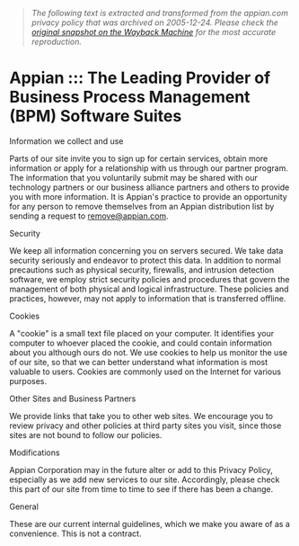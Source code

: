 > *The following text is extracted and transformed from the appian.com privacy policy that was archived on 2005-12-24. Please check the [original snapshot on the Wayback Machine](https://web.archive.org/web/20051224194322id_/http%3A//www.appian.com/Home/privacyPolicy.html) for the most accurate reproduction.*

# Appian ::: The Leading Provider of Business Process Management (BPM) Software Suites

Information we collect and use

Parts of our site invite you to sign up for certain services, obtain more information or apply for a relationship with us through our partner program. The information that you voluntarily submit may be shared with our technology partners or our business alliance partners and others to provide you with more information. It is Appian's practice to provide an opportunity for any person to remove themselves from an Appian distribution list by sending a request to [ remove@appian.com](mailto:remove@appian.com).

Security

We keep all information concerning you on servers secured. We take data security seriously and endeavor to protect this data. In addition to normal precautions such as physical security, firewalls, and intrusion detection software, we employ strict security policies and procedures that govern the management of both physical and logical infrastructure. These policies and practices, however, may not apply to information that is transferred offline.

Cookies

A "cookie" is a small text file placed on your computer. It identifies your computer to whoever placed the cookie, and could contain information about you although ours do not. We use cookies to help us monitor the use of our site, so that we can better understand what information is most valuable to users. Cookies are commonly used on the Internet for various purposes.

Other Sites and Business Partners

We provide links that take you to other web sites. We encourage you to review privacy and other policies at third party sites you visit, since those sites are not bound to follow our policies.

Modifications

Appian Corporation may in the future alter or add to this Privacy Policy, especially as we add new services to our site. Accordingly, please check this part of our site from time to time to see if there has been a change.

General

These are our current internal guidelines, which we make you aware of as a convenience. This is not a contract.
